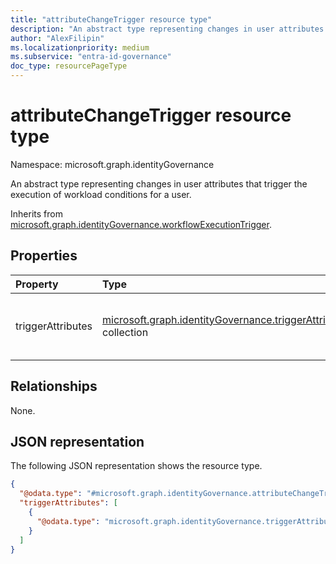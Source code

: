 ```yaml
---
title: "attributeChangeTrigger resource type"
description: "An abstract type representing changes in user attributes that trigger the execution of workload conditions for a user."
author: "AlexFilipin"
ms.localizationpriority: medium
ms.subservice: "entra-id-governance"
doc_type: resourcePageType
---
```


# attributeChangeTrigger resource type

Namespace: microsoft.graph.identityGovernance

An abstract type representing changes in user attributes that trigger the execution of workload conditions for a user.

Inherits from [microsoft.graph.identityGovernance.workflowExecutionTrigger](../resources/identitygovernance-workflowexecutiontrigger.md).

## Properties
|Property|Type|Description|
|:---|:---|:---|
|triggerAttributes|[microsoft.graph.identityGovernance.triggerAttribute](../resources/identitygovernance-triggerattribute.md) collection|The trigger attribute being changed that triggers the workflowexecutiontrigger of a workflow.)|

## Relationships
None.

## JSON representation
The following JSON representation shows the resource type.
<!-- {
  "blockType": "resource",
  "@odata.type": "microsoft.graph.identityGovernance.attributeChangeTrigger"
}
-->
``` json
{
  "@odata.type": "#microsoft.graph.identityGovernance.attributeChangeTrigger",
  "triggerAttributes": [
    {
      "@odata.type": "microsoft.graph.identityGovernance.triggerAttribute"
    }
  ]
}
```

